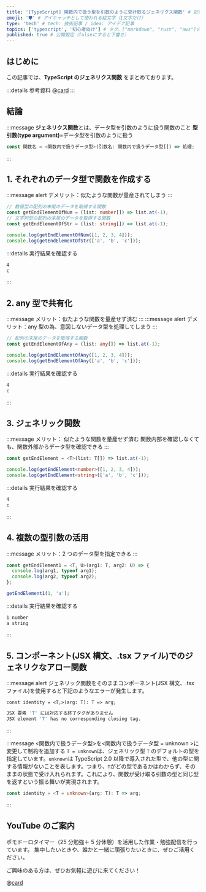 ```yaml
---
title: '[TypeScript] 関数内で扱う型を引数のように受け取るジェネリクス関数' # 記事のタイトル
emoji: '🛡' # アイキャッチとして使われる絵文字（1文字だけ）
type: 'tech' # tech: 技術記事 / idea: アイデア記事
topics: ['typescript', '初心者向け'] # タグ。["markdown", "rust", "aws"]のように指定する
published: true # 公開設定（falseにすると下書き）
---
```


## はじめに

この記事では、**TypeScript のジェネリクス関数** をまとめております。

:::details 参考資料
@[card](https://www.oreilly.co.jp/books/9784873119045/)
:::

## 結論

:::message
**ジェネリクス関数**とは、データ型を引数のように扱う関数のこと
**型引数(type argument)**=データ型を引数のように扱う

```ts
const 関数名 = <関数内で扱うデータ型>(引数名: 関数内で扱うデータ型[]) => 処理;
```

:::

## 1. それぞれのデータ型で関数を作成する

:::message alert
デメリット：似たような関数が量産されてしまう
:::

```ts
// 数値型の配列の末尾のデータを取得する関数
const getEndElementOfNum = (list: number[]) => list.at(-1);
// 文字列型の配列の末尾のデータを取得する関数
const getEndElementOfStr = (list: string[]) => list.at(-1);

console.log(getEndElementOfNum([1, 2, 3, 4]));
console.log(getEndElementOfStr(['a', 'b', 'c']));
```

:::details 実行結果を確認する

```bash
4
c
```

:::

## 2. any 型で共有化

:::message
メリット：似たような関数を量産せず済む
:::
:::message alert
デメリット：any 型の為、意図しないデータ型を処理してしまう
:::

```ts
// 配列の末尾のデータを取得する関数
const getEndElementOfAny = (list: any[]) => list.at(-1);

console.log(getEndElementOfAny([1, 2, 3, 4]));
console.log(getEndElementOfAny(['a', 'b', 'c']));
```

:::details 実行結果を確認する

```bash
4
c
```

:::

## 3. ジェネリック関数

:::message
メリット：
似たような関数を量産せず済む
関数内部を確認しなくても、関数外部からデータ型を確認できる
:::

```ts
const getEndElement = <T>(list: T[]) => list.at(-1);

console.log(getEndElement<number>([1, 2, 3, 4]));
console.log(getEndElement<string>(['a', 'b', 'c']));
```

:::details 実行結果を確認する

```bash
4
c
```

:::

## 4. 複数の型引数の活用

:::message
メリット：2 つのデータ型を指定できる
:::

```ts
const getEndElement1 = <T, U>(arg1: T, arg2: U) => {
  console.log(arg1, typeof arg1);
  console.log(arg2, typeof arg2);
};

getEndElement1(1, 'a');
```

:::details 実行結果を確認する

```bash
1 number
a string
```

:::

## 5. コンポーネント(JSX 構文、.tsx ファイル)でのジェネリクなアロー関数

:::message alert
ジェネリック関数をそのままコンポーネント(JSX 構文、.tsx ファイル)を使用すると下記のようなエラーが発生します。

```tsx
const identity = <T,>(arg: T): T => arg;
```

```bash
JSX 要素 'T' には対応する終了タグがありません
JSX element 'T' has no corresponding closing tag.
```

:::

:::message
<関数内で扱うデータ型>を<関数内で扱うデータ型 = unknown >に変更して制約を追加する
`T = unknown`は、ジェネリック型 `T` のデフォルトの型を指定しています。`unknown`は TypeScript 2.0 以降で導入された型で、他の型に関する情報がないことを表します。つまり、`T`がどの型であるかはわからず、そのままの状態で受け入れられます。これにより、関数が受け取る引数の型と同じ型を返すという振る舞いが実現されます。

```ts
const identity = <T = unknown>(arg: T): T => arg;
```

:::

## YouTube のご案内

ポモドーロタイマー（25 分勉強＋ 5 分休憩）を活用した作業・勉強配信を行っています。
集中したいときや、誰かと一緒に頑張りたいときに、ぜひご活用ください。

ご興味のある方は、ぜひお気軽に遊びに来てください！

@[card](https://www.youtube.com/@aew2sbee)
